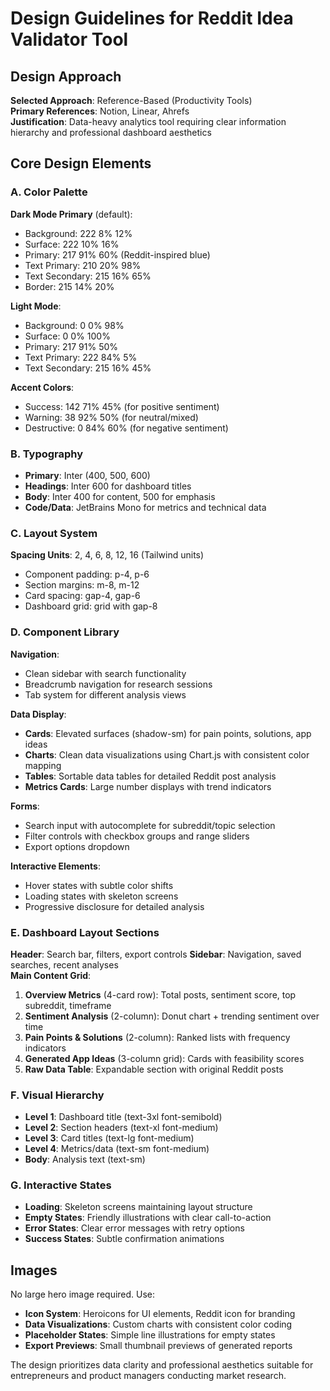 # Design Guidelines for Reddit Idea Validator Tool

## Design Approach
**Selected Approach**: Reference-Based (Productivity Tools)  
**Primary References**: Notion, Linear, Ahrefs  
**Justification**: Data-heavy analytics tool requiring clear information hierarchy and professional dashboard aesthetics

## Core Design Elements

### A. Color Palette
**Dark Mode Primary** (default):
- Background: 222 8% 12%
- Surface: 222 10% 16% 
- Primary: 217 91% 60% (Reddit-inspired blue)
- Text Primary: 210 20% 98%
- Text Secondary: 215 16% 65%
- Border: 215 14% 20%

**Light Mode**:
- Background: 0 0% 98%
- Surface: 0 0% 100%
- Primary: 217 91% 50%
- Text Primary: 222 84% 5%
- Text Secondary: 215 16% 45%

**Accent Colors**:
- Success: 142 71% 45% (for positive sentiment)
- Warning: 38 92% 50% (for neutral/mixed)
- Destructive: 0 84% 60% (for negative sentiment)

### B. Typography
- **Primary**: Inter (400, 500, 600)
- **Headings**: Inter 600 for dashboard titles
- **Body**: Inter 400 for content, 500 for emphasis
- **Code/Data**: JetBrains Mono for metrics and technical data

### C. Layout System
**Spacing Units**: 2, 4, 6, 8, 12, 16 (Tailwind units)
- Component padding: p-4, p-6
- Section margins: m-8, m-12
- Card spacing: gap-4, gap-6
- Dashboard grid: grid with gap-8

### D. Component Library

**Navigation**:
- Clean sidebar with search functionality
- Breadcrumb navigation for research sessions
- Tab system for different analysis views

**Data Display**:
- **Cards**: Elevated surfaces (shadow-sm) for pain points, solutions, app ideas
- **Charts**: Clean data visualizations using Chart.js with consistent color mapping
- **Tables**: Sortable data tables for detailed Reddit post analysis
- **Metrics Cards**: Large number displays with trend indicators

**Forms**:
- Search input with autocomplete for subreddit/topic selection
- Filter controls with checkbox groups and range sliders
- Export options dropdown

**Interactive Elements**:
- Hover states with subtle color shifts
- Loading states with skeleton screens
- Progressive disclosure for detailed analysis

### E. Dashboard Layout Sections

**Header**: Search bar, filters, export controls
**Sidebar**: Navigation, saved searches, recent analyses  
**Main Content Grid**:
1. **Overview Metrics** (4-card row): Total posts, sentiment score, top subreddit, timeframe
2. **Sentiment Analysis** (2-column): Donut chart + trending sentiment over time
3. **Pain Points & Solutions** (2-column): Ranked lists with frequency indicators
4. **Generated App Ideas** (3-column grid): Cards with feasibility scores
5. **Raw Data Table**: Expandable section with original Reddit posts

### F. Visual Hierarchy
- **Level 1**: Dashboard title (text-3xl font-semibold)
- **Level 2**: Section headers (text-xl font-medium) 
- **Level 3**: Card titles (text-lg font-medium)
- **Level 4**: Metrics/data (text-sm font-medium)
- **Body**: Analysis text (text-sm)

### G. Interactive States
- **Loading**: Skeleton screens maintaining layout structure
- **Empty States**: Friendly illustrations with clear call-to-action
- **Error States**: Clear error messages with retry options
- **Success States**: Subtle confirmation animations

## Images
No large hero image required. Use:
- **Icon System**: Heroicons for UI elements, Reddit icon for branding
- **Data Visualizations**: Custom charts with consistent color coding
- **Placeholder States**: Simple line illustrations for empty states
- **Export Previews**: Small thumbnail previews of generated reports

The design prioritizes data clarity and professional aesthetics suitable for entrepreneurs and product managers conducting market research.